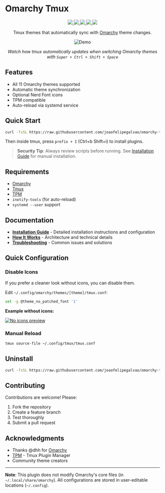 # Omarchy Tmux

<p align="center">
  <a href="https://omarchy.org" target="_blank">
    <img src="https://img.shields.io/badge/Omarchy-Compatible-7aa2f7?style=flat-square&labelColor=1a1b26&logo=archlinux&logoColor=c0caf5"/>
  </a>
  <a href="https://github.com/joaofelipegalvao/omarchy-tmux/blob/main/LICENSE" target="_blank">
    <img src="https://img.shields.io/badge/License-MIT-7aa2f7?style=flat-square&labelColor=1a1b26&logo=github&logoColor=c0caf5"/>
  </a>
  <a href="https://github.com/joaofelipegalvao/omarchy-tmux/blob/main/docs/INSTALL.md" target="_blank">
    <img src="https://img.shields.io/badge/Installation-Guide-7aa2f7?style=flat-square&labelColor=1a1b26&logo=tmux&logoColor=c0caf5"/>
  </a>
    <a href="https://github.com/joaofelipegalvao/omarchy-tmux/blob/main/docs/HOW_IT_WORKS.md" target="_blank">
    <img src="https://img.shields.io/badge/How_It-Works-7aa2f7?style=flat-square&labelColor=1a1b26&logo=readthedocs&logoColor=c0caf5"/>
  </a>
  <a href="https://github.com/joaofelipegalvao/omarchy-tmux/releases" target="_blank">
    <img src="https://img.shields.io/github/v/release/joaofelipegalvao/omarchy-tmux?style=flat-square&labelColor=1a1b26&color=7aa2f7&logo=github&logoColor=c0caf5"/>
  </a>

</p>

<div align="center">
  
Tmux themes that automatically sync with <a href="https://omarchy.org">Omarchy</a> theme changes.

![Demo](assets/demo.gif)

<p align="center"><em>Watch how tmux automatically updates when switching Omarchy themes with <code>Super + Ctrl + Shift + Space</code></em></p></div>

## Features

- All 11 Omarchy themes supported
- Automatic theme synchronization
- Optional Nerd Font icons
- TPM compatible
- Auto-reload via systemd service

## Quick Start

```bash
curl -fsSL https://raw.githubusercontent.com/joaofelipegalvao/omarchy-tmux/main/scripts/omarchy-tmux-install.sh | bash
```

Then inside tmux, press `prefix + I` (Ctrl+b Shift+i) to install plugins.

> **Security Tip**: Always review scripts before running. See [Installation Guide](docs/INSTALL.md) for manual installation.

## Requirements

- [Omarchy](https://omarchy.org)
- [Tmux](https://github.com/tmux/tmux/wiki)
- [TPM](https://github.com/tmux-plugins/tpm)
- `inotify-tools` (for auto-reload)
- `systemd --user` support

## Documentation

- **[Installation Guide](docs/INSTALL.md)** - Detailed installation instructions and configuration
- **[How It Works](docs/HOW_IT_WORKS.md)** - Architecture and technical details
- **[Troubleshooting](docs/TROUBLESHOOTING.md)** - Common issues and solutions

## Quick Configuration

### Disable Icons

If you prefer a cleaner look without icons, you can disable them.

Edit `~/.config/omarchy/themes/[theme]/tmux.conf`:

```bash
set -g @theme_no_patched_font '1'
```

**Example without icons:**

[![No icons preview](https://i.postimg.cc/WzZnKGS0/screenshot-2025-10-10-09-17-19.png)](https://postimg.cc/8f1Mfr2C)


### Manual Reload

```bash
tmux source-file ~/.config/tmux/tmux.conf
```

## Uninstall

```bash
curl -fsSL https://raw.githubusercontent.com/joaofelipegalvao/omarchy-tmux/main/scripts/omarchy-tmux-uninstall.sh | bash
```

## Contributing

Contributions are welcome! Please:

1. Fork the repository
2. Create a feature branch
3. Test thoroughly
4. Submit a pull request

## Acknowledgments

- Thanks @dhh for [Omarchy](https://omarchy.org)
- [TPM](https://github.com/tmux-plugins/tpm) - Tmux Plugin Manager
- Community theme creators

---

**Note**: This plugin does not modify Omarchy's core files (in `~/.local/share/omarchy`). All configurations are stored in user-editable locations (`~/.config`).
